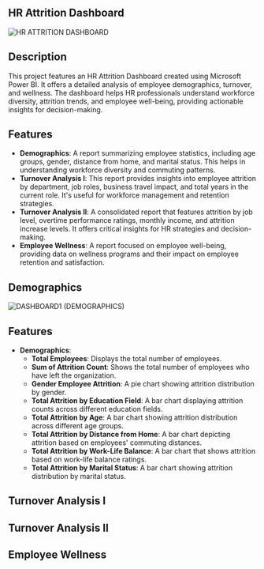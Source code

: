 ## HR Attrition Dashboard
![HR ATTRITION DASHBOARD](https://github.com/biccoomondi/HR-DATA-ANALYSIS-USING-POWER-BI/assets/170850731/71074ffc-838d-46de-bc67-96f75f79e86e)
## Description
This project features an HR Attrition Dashboard created using Microsoft Power BI. It offers a detailed analysis of employee demographics, turnover, and wellness. The dashboard helps HR professionals understand workforce diversity, attrition trends, and employee well-being, providing actionable insights for decision-making.

## Features
- **Demographics**: A report summarizing employee statistics, including age groups, gender, distance from home, and marital status. This helps in understanding workforce diversity and commuting patterns.
- **Turnover Analysis I**: This report provides insights into employee attrition by department, job roles, business travel impact, and total years in the current role. It's useful for workforce management and retention strategies.
- **Turnover Analysis II**: A consolidated report that features attrition by job level, overtime performance ratings, monthly income, and attrition increase levels. It offers critical insights for HR strategies and decision-making.
- **Employee Wellness**: A report focused on employee well-being, providing data on wellness programs and their impact on employee retention and satisfaction.
## Demographics
![DASHBOARD1 (DEMOGRAPHICS)](https://github.com/biccoomondi/HR-DATA-ANALYSIS-USING-POWER-BI/assets/170850731/29a96f76-bb4f-466c-8e70-cd313bb4ea82)
## Features
- **Demographics**: 
  - **Total Employees**: Displays the total number of employees.
  - **Sum of Attrition Count**: Shows the total number of employees who have left the organization.
  - **Gender Employee Attrition**: A pie chart showing attrition distribution by gender.
  - **Total Attrition by Education Field**: A bar chart displaying attrition counts across different education fields.
  - **Total Attrition by Age**: A bar chart showing attrition distribution across different age groups.
  - **Total Attrition by Distance from Home**: A bar chart depicting attrition based on employees' commuting distances.
  - **Total Attrition by Work-Life Balance**: A bar chart that shows attrition based on work-life balance ratings.
  - **Total Attrition by Marital Status**: A bar chart showing attrition distribution by marital status.

## Turnover Analysis I

## Turnover Analysis II

## Employee Wellness
